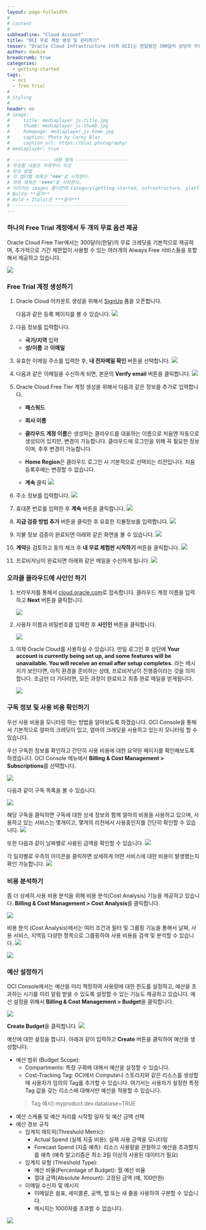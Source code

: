 ```yaml
---
layout: page-fullwidth
#
# Content
#
subheadline: "Cloud Account"
title: "OCI 무료 계정 생성 및 관리하기"
teaser: "Oracle Cloud Infrastructure (이하 OCI)는 한달동안 300달러 상당의 무료 크레딧을 제공하는 무료 계정을 제공합니다. 이번 포스팅을 통해서 OCI 무료 계정을 생성하는 방법과 계정 관리 방법에 대해서 알아봅니다."
author: dankim
breadcrumb: true
categories:
  - getting-started
tags:
  - oci
  - free trial
#
# Styling
#
header: no
# image:
#     title: mediaplayer_js-title.jpg
#     thumb: mediaplayer_js-thumb.jpg
#     homepage: mediaplayer_js-home.jpg
#     caption: Photo by Corey Blaz
#     caption_url: https://blaz.photography/
# mediaplayer: true

# -------------- 내용 필독 -------------------
# 작성할 내용은 아래부터 작성
# 작성 방법
# 각 챕터별 제목은 "###"로 시작한다.
# 하위 제목은 "####"로 시작한다.
# 이미지는 images 폴더안에 Category(getting-started, infrastructure, platform, database, aiml)에 넣고 사용 시 "../../images/카테고리명/이미지" 형태로 참조한다.
# Bold는 **글자**
# Bold + Italic은 ***글자***
# ------------------------------------------
---
```


### 하나의 Free Trial 계정에서 두 개의 무료 옵션 제공
Oracle Cloud Free Tier에서는 300달러(한달)의 무료 크레딧을 기본적으로 제공하며, 추가적으로 기간 제한없이 사용할 수 있는 여러개의 Always Free 서비스들을 포함해서 제공하고 있습니다.

![](/assets/img/getting-started/2022/freetrial.png " ")

### Free Trial 계정 생성하기

1. Oracle Cloud 어카운트 생성을 위해서 [SignUp](https://signup.cloud.oracle.com) 폼을 오픈합니다.

   다음과 같은 등록 페이지를 볼 수 있습니다.
       ![](/assets/img/getting-started/2022/cloud-infrastructure-ko.png " ")

2.  다음 정보를 입력합니다.
    * **국가/지역** 입력
    * **성/이름** 과 **이메일**

3. 유효한 이메일 주소를 입력한 후, **내 전자메일 확인** 버튼을 선택합니다.
       ![](/assets/img/getting-started/2022/verify-email-ko.png " ")

4. 다음과 같은 이메일을 수신하게 되면, 본문의 **Verify email** 버튼을 클릭합니다.
       ![](/assets/img/getting-started/2022/verification-mail-ko.png " ")

5. Oracle Cloud Free Tier 계정 생성을 위해서 다음과 같은 정보를 추가로 입력합니다.
    - **패스워드**
    - **회사 이름**
    - **클라우드 계정 이름**은 생성하는 클라우드를 대표하는 이름으로 처음엔 자동으로 생성되어 있지만, 변경이 가능합니다. 클라우드에 로그인을 위해 꼭 필요한 정보이며, 추후 변경이 가능합니다.

    - **Home Region**은 클라우드 로그인 시 기본적으로 선택되는 리전입니다. 처음 등록후에는 변경할 수 없습니다.
    - **계속** 클릭
    ![](/assets/img/getting-started/2022/account-info-ko.png " ")

6.  주소 정보를 입력합니다.
    ![](/assets/img/getting-started/2022/free-tier-address-ko.png " ")

7.  휴대폰 번로를 입력한 후  **계속** 버튼을 클릭합니다.
    ![](/assets/img/getting-started/2022/free-tier-address-2-ko.png " ")

8. **지급 검증 방법 추가** 버튼을 클릭한 후 유효한 지불정보를 입력합니다.
    ![](/assets/img/getting-started/2022/free-tier-payment-1-ko.png " ")

9. 지불 정보 검증이 완료되면 아래와 같은 화면을 볼 수 있습니다.
    ![](/assets/img/getting-started/2022/free-tier-payment-2-ko.png " ")

10. **계약**을 검토하고 동의 체크 후 **내 무료 체험판 시작하기** 버튼을 클릭합니다.
    ![](/assets/img/getting-started/2022/free-tier-agreement-ko.png " ")

11. 프로비저닝이 완료되면 아래와 같은 메일을 수신하게 됩니다. 
    ![](/assets/img/getting-started/2022/account-provisioned-ko.png " ")

### 오라클 클라우드에 사인인 하기

1. 브라우저를 통해서 [cloud.oracle.com](https://cloud.oracle.com)로 접속합니다. 클라우드 계정 이름을 입력하고 **Next** 버튼을 클릭합니다.

    ![](/assets/img/getting-started/2022/cloud-oracle-ko.png " ")

2. 사용자 이름과 비밀번호를 입력한 후 **사인인** 버튼을 클릭합니다.

   ![](/assets/img/getting-started/2022/cloud-login-tenant-single-sigon-ko.png " ")

3. 이제 Oracle Cloud를 사용하실 수 있습니다. 만일 로그인 후 상단에 **Your account is currently being set up, and some features will be unavailable. You will receive an email after setup completes.** 라는 메시지가 보인다면, 아직 환경을 준비하는 상태, 프로비저닝이 진행중이라는 것을 의미합니다. 조금만 더 기다리면, 모든 과정이 완료되고 최종 완료 메일을 받게됩니다.

    ![](/assets/img/getting-started/2022/oci-console-home-page-ko.png " ")

### 구독 정보 및 사용 비용 확인하기
우선 사용 비용을 모니터링 하는 방법을 알아보도록 하겠습니다. OCI Console을 통해서 기본적으로 얼마의 크레딧이 있고, 얼마의 크레딧을 사용하고 있는지 모니터링 할 수 있습니다. 

우선 구독한 정보를 확인하고 간단히 사용 비용에 대한 요약된 페이지를 확인해보도록 하겠습니다. OCI Console 메뉴에서 **Billing & Cost Management > Subscriptions**를 선택합니다.

![](/assets/img/getting-started/2022/oci-subscription-1.png " ")

다음과 같이 구독 목록을 볼 수 있습니다. 

![](/assets/img/getting-started/2022/oci-subscription-2.png " ")

해당 구독을 클릭하면 구독에 대한 상세 정보와 함께  얼마의 비용을 사용하고 있으며, 사용하고 있는 서비스는 몇개이고, 몇개의 리전에서 사용중인지를 간단히 확인할 수 있습니다.
![](/assets/img/getting-started/2022/oci-subscription-3.png " ")

또한 다음과 같이 날짜별로 사용된 금액을 확인할 수 있습니다.
![](/assets/img/getting-started/2022/oci-subscription-4.png " ")

각 일자별로 우측의 아이콘을 클릭하면 상세하게 어떤 서비스에 대한 비용이 발생했는지 확인 가능합니다.
![](/assets/img/getting-started/2022/oci-subscription-5.png " ")

### 비용 분석하기
좀 더 상세히 사용 비용 분석을 위해 비용 분석(Cost Analysis) 기능을 제공하고 있습니다. **Billing & Cost Management > Cost Analysis**를 클릭합니다.

![](/assets/img/getting-started/2022/oci-cost-analytics-1.png " ")

비용 분석 (Cost Analysis)에서는 여러 조건과 필터 및 그룹핑 기능을 통해서 날짜, 사용 서비스, 지역등 다양한 항목으로 그룹핑하여 사용 비용을 검색 및 분석할 수 있습니다.
![](/assets/img/getting-started/2022/oci-cost-analytics-2.png " ")

![](/assets/img/getting-started/2022/oci-cost-analytics-3.png " ")

### 예산 설정하기
OCI Console에서는 예산을 미리 책정하여 사용량에 대한 한도를 설정하고, 예산을 초과하는 시기를 미리 알림 받을 수 있도록 설정할 수 있는 기능도 제공하고 있습니다. 예산 설정을 위해서 **Billing & Cost Management > Budget**을 클릭합니다.

![](/assets/img/getting-started/2022/oci-budget-1.png " ")

**Create Budget**을 클릭합니다.
![](/assets/img/getting-started/2022/oci-budget-2.png " ")

예산에 대한 설정을 합니다. 아래과 같이 입력하고 **Create** 버튼을 클릭하여 예산을 생성합니다.
* 예산 범위 (Budget Scope): 
    * Compartments: 특정 구획에 대해서 예산을 설정할 수 있습니다.
    * Cost-Tracking Tag: OCI에서 Compute나 스토리지와 같은 리소스를 생성할 때 사용자가 임의의 Tag를 추가할 수 있습니다. 여기서는 사용자가 설정한 특정 Tag 값을 갖는 리소스에 대해서만 예산을 적용할 수 있습니다. 
    > Tag 예시) myproduct.dev.database=TRUE
* 예산 스케쥴 및 예산 처리를 시작할 일자 및 예산 금액 선택
* 예산 경보 규칙
    * 임계치 매트릭(Threshold Metric): 
        * Actual Spend (실제 지출 비용): 실제 사용 금액을 모니터링
        * Forecast Spend (지출 예측): 리소스 사용량을 관찰하고 예산을 초과할지를 예측 (예측 알고리즘은 최소 3일 이상의 사용된 데이터가 필요)
    * 임계치 유형 (Threshold Type): 
        * 예산 비율(Percentage of Budget): 월 예산 비율
        * 절대 금액(Absolute Amount): 고정된 금액 (예, 100만원)
    * 이메일 수신자 및 메시지
        * 이메일은 쉼표, 세미콜론, 공백, 탭 또는 새 줄을 사용하여 구분할 수 있습니다.
        * 메시지는 1000자를 초과할 수 없습니다.

![](/assets/img/getting-started/2022/oci-budget-3.png " ")
